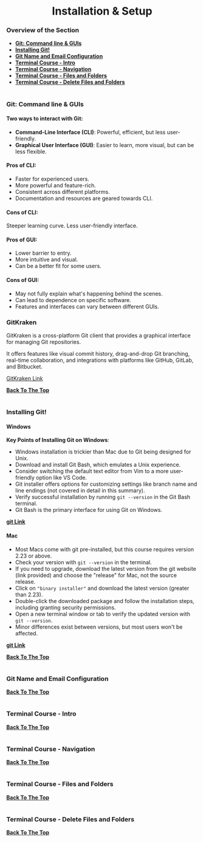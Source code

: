 <h1 align="center">Installation & Setup</h1>

### Overview of the Section
* **[Git: Command line & GUIs](#cmd)**
* **[Installing Git!](#install-git)**
* **[Git Name and Email Configuration](#name-email)**
* **[Terminal Course - Intro](#cmd-intro)**
* **[Terminal Course - Navigation](#cmd-navigation)**
* **[Terminal Course - Files and Folders](#cmd-files)**
* **[Terminal Course - Delete Files and Folders](#cmd-delete)**

#
### <a name="cmd">Git: Command line & GUIs</a>

#### Two ways to interact with Git:
- **Command-Line Interface (CLI)**: Powerful, efficient, but less user-friendly.
- **Graphical User Interface (GUI)**: Easier to learn, more visual, but can be less flexible.

#### Pros of CLI:
- Faster for experienced users.
- More powerful and feature-rich.
- Consistent across different platforms.
- Documentation and resources are geared towards CLI.

#### Cons of CLI:
Steeper learning curve.
Less user-friendly interface.

#### Pros of GUI:
- Lower barrier to entry.
- More intuitive and visual.
- Can be a better fit for some users.

#### Cons of GUI:
- May not fully explain what's happening behind the scenes.
- Can lead to dependence on specific software.
- Features and interfaces can vary between different GUIs.

### GitKraken
GitKraken is a cross-platform Git client that provides a graphical interface for managing Git repositories. 

It offers features like visual commit history, drag-and-drop Git branching, real-time collaboration, and integrations with platforms like GitHub, GitLab, and Bitbucket.

[GitKraken Link](https://www.gitkraken.com/)

**[Back To The Top](#Overview-of-the-Section)**
#
### <a name="install-git">Installing Git!</a>

#### Windows

**Key Points of Installing Git on Windows**:
- Windows installation is trickier than Mac due to Git being designed for Unix.
- Download and install Git Bash, which emulates a Unix experience.
- Consider switching the default text editor from Vim to a more user-friendly option like VS Code.
- Git installer offers options for customizing settings like branch name and line endings (not covered in detail in this summary).
- Verify successful installation by running ``git --version`` in the Git Bash terminal.
- Git Bash is the primary interface for using Git on Windows.

**[git Link](https://git-scm.com/)**

#### Mac
- Most Macs come with git pre-installed, but this course requires version 2.23 or above.
- Check your version with ``git --version`` in the terminal.
- If you need to upgrade, download the latest version from the git website (link provided) and choose the "release" for Mac, not the source release.
- Click on ``"binary installer"`` and download the latest version (greater than 2.23).
- Double-click the downloaded package and follow the installation steps, including granting security permissions.
- Open a new terminal window or tab to verify the updated version with ``git --version``.
- Minor differences exist between versions, but most users won't be affected.

**[git Link](https://git-scm.com/)**

**[Back To The Top](#Overview-of-the-Section)**
#
### <a name="name-email">Git Name and Email Configuration</a>


**[Back To The Top](#Overview-of-the-Section)**
#
### <a name="cmd-intro">Terminal Course - Intro</a>


**[Back To The Top](#Overview-of-the-Section)**
#
### <a name="cmd-navigation">Terminal Course - Navigation</a>


**[Back To The Top](#Overview-of-the-Section)**
#
### <a name="cmd-files">Terminal Course - Files and Folders</a>


**[Back To The Top](#Overview-of-the-Section)**
#
### <a name="cmd-delete">Terminal Course - Delete Files and Folders</a>


**[Back To The Top](#Overview-of-the-Section)**